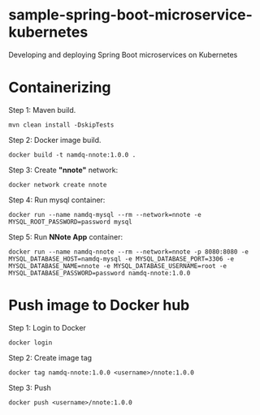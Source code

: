 # sample-spring-boot-microservice-kubernetes
Developing and deploying Spring Boot microservices on Kubernetes

# Containerizing 
Step 1: Maven build.
```
mvn clean install -DskipTests
```

Step 2: Docker image build.
```
docker build -t namdq-nnote:1.0.0 .
```

Step 3: Create **"nnote"** network:
```
docker network create nnote
```

Step 4: Run mysql container:
```
docker run --name namdq-mysql --rm --network=nnote -e MYSQL_ROOT_PASSWORD=password mysql
```

Step 5: Run **NNote App** container:
``` 
docker run --name namdq-nnote --rm --network=nnote -p 8080:8080 -e MYSQL_DATABASE_HOST=namdq-mysql -e MYSQL_DATABASE_PORT=3306 -e MYSQL_DATABASE_NAME=nnote -e MYSQL_DATABASE_USERNAME=root -e MYSQL_DATABASE_PASSWORD=password namdq-nnote:1.0.0
```

# Push image to Docker hub
Step 1: Login to Docker
```
docker login
```

Step 2: Create image tag
```
docker tag namdq-nnote:1.0.0 <username>/nnote:1.0.0
```

Step 3: Push
```
docker push <username>/nnote:1.0.0
```